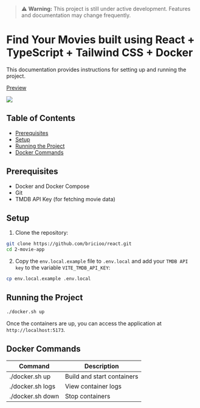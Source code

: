 > ⚠️ **Warning:** This project is still under active development. Features and documentation may change frequently.

# Find Your Movies built using React + TypeScript + Tailwind CSS + Docker

This documentation provides instructions for setting up and running the project.

<div>
  <a href="https://www.loom.com/share/84cf7e9fcb5a43ef829f687a8d88971a">
    <p>Preview</p>
  </a>
  <a href="https://www.loom.com/share/84cf7e9fcb5a43ef829f687a8d88971a">
    <img style="max-width:300px;" src="https://cdn.loom.com/sessions/thumbnails/84cf7e9fcb5a43ef829f687a8d88971a-2b98e9bcf241ac35-full-play.gif">
  </a>
</div>

## Table of Contents

- [Prerequisites](#prerequisites)
- [Setup](#setup)
- [Running the Project](#running-the-project)
- [Docker Commands](#docker-commands)

## Prerequisites

- Docker and Docker Compose
- Git
- TMDB API Key (for fetching movie data)

## Setup

1. Clone the repository:

```bash
git clone https://github.com/bricioo/react.git
cd 2-movie-app
```

2. Copy the `env.local.example` file to `.env.local` and add your `TMDB API key` to the variable `VITE_TMDB_API_KEY`:

```bash
cp env.local.example .env.local
```

## Running the Project

```bash
./docker.sh up
```

Once the containers are up, you can access the application at `http://localhost:5173`.

## Docker Commands

| Command          | Description                |
| ---------------- | -------------------------- |
| ./docker.sh up   | Build and start containers |
| ./docker.sh logs | View container logs        |
| ./docker.sh down | Stop containers            |
